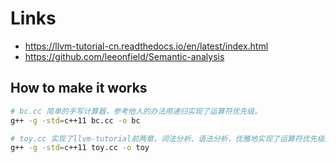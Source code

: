 
# Links
- https://llvm-tutorial-cn.readthedocs.io/en/latest/index.html
- https://github.com/leeonfield/Semantic-analysis

## How to make it works
```bash
# bc.cc 简单的手写计算器，参考他人的办法用递归实现了运算符优先级。
g++ -g -std=c++11 bc.cc -o bc

# toy.cc 实现了llvm-tutorial前两章，词法分析、语法分析，优雅地实现了运算符优先级。
g++ -g -std=c++11 toy.cc -o toy
```